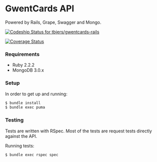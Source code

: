 # GwentCards API

Powered by Rails, Grape, Swagger and Mongo.

[ ![Codeship Status for tbjers/gwentcards-rails](https://codeship.com/projects/ae7b5390-5a6b-0133-d121-42a590b6b454/status?branch=master)](https://codeship.com/projects/110406)

[![Coverage Status](https://coveralls.io/repos/tbjers/gwentcards-rails/badge.svg?branch=master&service=bitbucket)](https://coveralls.io/bitbucket/tbjers/gwentcards-rails?branch=master)

### Requirements

* Ruby 2.2.2
* MongoDB 3.0.x

### Setup

In order to get up and running:

```sh
$ bundle install
$ bundle exec puma
```

### Testing

Tests are written with RSpec. Most of the tests are request tests directly against the API.

Running tests:

```sh
$ bundle exec rspec spec
```

